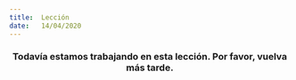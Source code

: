 ```yaml
---
title:  Lección
date:   14/04/2020
---
```


### <center>Todavía estamos trabajando en esta lección. Por favor, vuelva más tarde.</center>